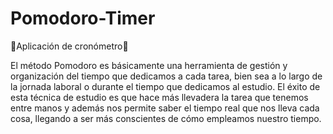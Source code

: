 # Pomodoro-Timer
🍅Aplicación de cronómetro🍅

El método Pomodoro es básicamente una herramienta de gestión y organización del tiempo que dedicamos a cada tarea, bien sea a lo largo de la jornada laboral o durante el tiempo que dedicamos al estudio. El éxito de esta técnica de estudio es que hace más llevadera la tarea que tenemos entre manos y además nos permite saber el tiempo real que nos lleva cada cosa, llegando a ser más conscientes de cómo empleamos nuestro tiempo.